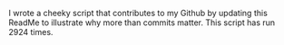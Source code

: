 I wrote a cheeky script that contributes to my Github by updating this ReadMe to illustrate why more than commits matter. This script has run 2924 times.